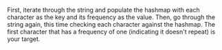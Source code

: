 First, iterate through the string and populate the hashmap with each character as the key and its frequency as the value. 
Then, go through the string again, this time checking each character against the hashmap.
The first character that has a frequency of one (indicating it doesn't repeat) is your target.
